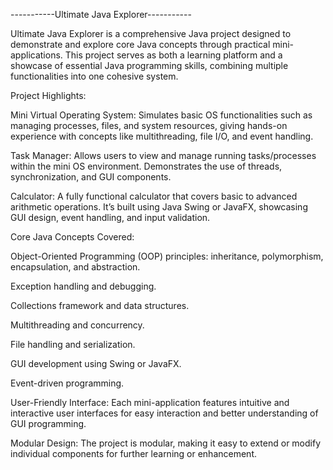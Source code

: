 -----------Ultimate Java Explorer-----------


Ultimate Java Explorer is a comprehensive Java project designed to demonstrate and explore core Java concepts through practical mini-applications. This project serves as both a learning platform and a showcase of essential Java programming skills, combining multiple functionalities into one cohesive system.

Project Highlights:

Mini Virtual Operating System: Simulates basic OS functionalities such as managing processes, files, and system resources, giving hands-on experience with concepts like multithreading, file I/O, and event handling.

Task Manager: Allows users to view and manage running tasks/processes within the mini OS environment. Demonstrates the use of threads, synchronization, and GUI components.

Calculator: A fully functional calculator that covers basic to advanced arithmetic operations. It’s built using Java Swing or JavaFX, showcasing GUI design, event handling, and input validation.

Core Java Concepts Covered:

Object-Oriented Programming (OOP) principles: inheritance, polymorphism, encapsulation, and abstraction.

Exception handling and debugging.

Collections framework and data structures.

Multithreading and concurrency.

File handling and serialization.

GUI development using Swing or JavaFX.

Event-driven programming.

User-Friendly Interface: Each mini-application features intuitive and interactive user interfaces for easy interaction and better understanding of GUI programming.

Modular Design: The project is modular, making it easy to extend or modify individual components for further learning or enhancement.
